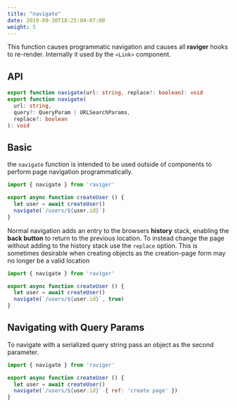 ```yaml
---
title: "navigate"
date: 2019-09-30T18:25:04-07:00
weight: 5
---
```


This function causes programmatic navigation and causes all **raviger** hooks to re-render. Internally it used by the `<Link>` component.

## API

```typescript
export function navigate(url: string, replace?: boolean): void
export function navigate(
  url: string,
  query?: QueryParam | URLSearchParams,
  replace?: boolean
): void
```

## Basic

the `navigate` function is intended to be used outside of components to perform page navigation programmatically. 

```jsx
import { navigate } from 'raviger'

export async function createUser () {
  let user = await createUser()
  navigate(`/users/${user.id}`)
}
```


Normal navigation adds an entry to the browsers **history** stack, enabling the **back button** to return to the previous location. To instead change the page without adding to the history stack use the `replace` option. This is sometimes desirable when creating objects as the creation-page form may no longer be a valid location

```jsx
import { navigate } from 'raviger'

export async function createUser () {
  let user = await createUser()
  navigate(`/users/${user.id}`, true)
}
```

## Navigating with Query Params

To navigate with a serialized query string pass an object as the second parameter.

```jsx
import { navigate } from 'raviger'

export async function createUser () {
  let user = await createUser()
  navigate(`/users/${user.id}` { ref: 'create page' })
}
```
